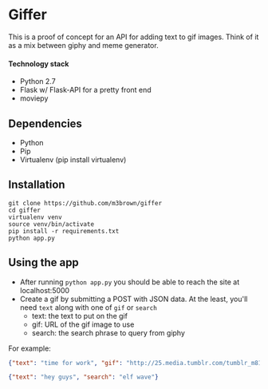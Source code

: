 # Giffer

This is a proof of concept for an API for adding text to gif images.  Think of it as a mix between giphy and meme generator.

#### Technology stack
- Python 2.7
- Flask w/ Flask-API for a pretty front end
- moviepy

## Dependencies
- Python
- Pip
- Virtualenv (pip install virtualenv)

## Installation
```shell
git clone https://github.com/m3brown/giffer
cd giffer
virtualenv venv
source venv/bin/activate
pip install -r requirements.txt
python app.py
```

## Using the app
- After running `python app.py` you should be able to reach the site at localhost:5000
- Create a gif by submitting a POST with JSON data.  At the least, you'll need `text` along with one of `gif` or `search`
  - text: the text to put on the gif
  - gif: URL of the gif image to use
  - search: the search phrase to query from giphy
  
For example:
```json
{"text": "time for work", "gif": "http://25.media.tumblr.com/tumblr_m810e8Cbd41ql4mgjo1_500.gif"}
```
```json
{"text": "hey guys", "search": "elf wave"}
```
